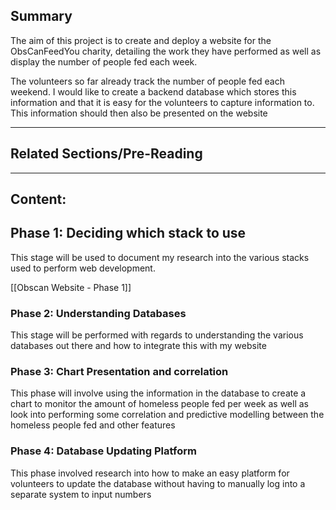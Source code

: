 ## Summary

The aim of this project is to create and deploy a website for the ObsCanFeedYou charity, detailing the work they have performed as well as display the number of people fed each week.

The volunteers so far already track the number of people fed each weekend. I would like to create a backend database which stores this information and that it is easy for the volunteers to capture information to. This information should then also be presented on the website

-------------------------------------------------------------------
## Related Sections/Pre-Reading


-------------------------------------------------------------------
## Content:

## Phase 1: Deciding which stack to use

This stage will be used to document my research into the various stacks used to perform web development.

[[Obscan Website - Phase 1]]

### Phase 2: Understanding Databases

This stage will be performed with regards to understanding the various databases out there and how to integrate this with my website

### Phase 3: Chart Presentation and correlation

This phase will involve using the information in the database to create a chart to monitor the amount of homeless people fed per week as well as look into performing some correlation and predictive modelling between the homeless people fed and other features

### Phase 4: Database Updating Platform

This phase involved research into how to make an easy platform for volunteers to update the database without having to manually log into a separate system to input numbers


